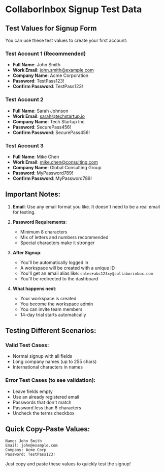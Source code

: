 # CollaborInbox Signup Test Data

## Test Values for Signup Form

You can use these test values to create your first account:

### Test Account 1 (Recommended)
- **Full Name**: John Smith
- **Work Email**: john.smith@example.com
- **Company Name**: Acme Corporation
- **Password**: TestPass123!
- **Confirm Password**: TestPass123!

### Test Account 2
- **Full Name**: Sarah Johnson
- **Work Email**: sarah@techstartup.io
- **Company Name**: Tech Startup Inc
- **Password**: SecurePass456!
- **Confirm Password**: SecurePass456!

### Test Account 3
- **Full Name**: Mike Chen
- **Work Email**: mike.chen@consulting.com
- **Company Name**: Global Consulting Group
- **Password**: MyPassword789!
- **Confirm Password**: MyPassword789!

## Important Notes:

1. **Email**: Use any email format you like. It doesn't need to be a real email for testing.
2. **Password Requirements**: 
   - Minimum 8 characters
   - Mix of letters and numbers recommended
   - Special characters make it stronger

3. **After Signup**:
   - You'll be automatically logged in
   - A workspace will be created with a unique ID
   - You'll get an email alias like: `sales+abc123xy@collaborinbox.com`
   - You'll be redirected to the dashboard

4. **What happens next**:
   - Your workspace is created
   - You become the workspace admin
   - You can invite team members
   - 14-day trial starts automatically

## Testing Different Scenarios:

### Valid Test Cases:
- Normal signup with all fields
- Long company names (up to 255 chars)
- International characters in names

### Error Test Cases (to see validation):
- Leave fields empty
- Use an already registered email
- Passwords that don't match
- Password less than 8 characters
- Uncheck the terms checkbox

## Quick Copy-Paste Values:

```
Name: John Smith
Email: john@example.com
Company: Acme Corp
Password: TestPass123!
```

Just copy and paste these values to quickly test the signup!
